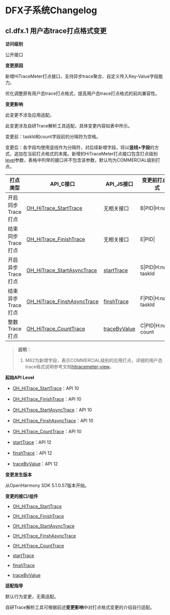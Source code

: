 # DFX子系统Changelog

## cl.dfx.1 用户态trace打点格式变更

**访问级别**

公开接口

**变更原因**

新增HiTraceMeter打点接口，支持异步trace聚合、自定义传入Key-Value字段能力。

优化调整原有用户态trace打点格式，提高用户态trace打点格式的前向兼容性。

**变更影响**

此变更不涉及应用适配。

此变更涉及自研Trace解析工具适配，具体变更内容如表中所示。

变更前：taskId和count字段前的分隔符为空格。

变更后：各字段均使用竖线作为分隔符，对后续新增字段，将以**竖线+字段**的方式，追加在当前打点格式的末尾。新增的HiTraceMeter打点接口包含打点级别[level](../../../application-dev/reference/apis-performance-analysis-kit/js-apis-hitracemeter.md#hitraceoutputlevel18)参数，表格中列举的接口并不包含该参数，默认均为COMMERCIAL级别打点。

| 打点类型          | API_C接口                                                    | API_JS接口                                                   | 变更前打点格式        | 变更后打点格式              |
| ----------------- | ------------------------------------------------------------ | ------------------------------------------------------------ | --------------------- | --------------------------- |
| 开启同步Trace打点 | [OH_HiTrace_StartTrace](../../../application-dev/reference/apis-performance-analysis-kit/_hitrace.md#oh_hitrace_starttrace) | 无相关接口                                                   | B\|PID\|H:name        | B\|PID\|H:name\|M62         |
| 结束同步Trace打点 | [OH_HiTrace_FinishTrace](../../../application-dev/reference/apis-performance-analysis-kit/_hitrace.md#oh_hitrace_finishtrace) | 无相关接口                                                   | E\|PID\|              | E\|PID\|M62                 |
| 开启异步Trace打点 | [OH_HiTrace_StartAsyncTrace](../../../application-dev/reference/apis-performance-analysis-kit/_hitrace.md#oh_hitrace_startasynctrace) | [startTrace](../../../application-dev/reference/apis-performance-analysis-kit/js-apis-hitracemeter.md#hitracemeterstarttrace) | S\|PID\|H:name taskId | S\|PID\|H:name\|taskId\|M62 |
| 结束异步Trace打点 | [OH_HiTrace_FinshAsyncTrace](../../../application-dev/reference/apis-performance-analysis-kit/_hitrace.md#oh_hitrace_finishasynctrace) | [finshTrace](../../../application-dev/reference/apis-performance-analysis-kit/js-apis-hitracemeter.md#hitracemeterfinishtrace) | F\|PID\|H:name taskId | F\|PID\|H:name\|taskId\|M62 |
| 整数Trace打点     | [OH_HiTrace_CountTrace](../../../application-dev/reference/apis-performance-analysis-kit/_hitrace.md#oh_hitrace_counttrace) | [traceByValue](../../../application-dev/reference/apis-performance-analysis-kit/js-apis-hitracemeter.md#hitracemetertracebyvalue) | C\|PID\|H:name count  | C\|PID\|H:name\|count\|M62  |

> **说明：**
>
> 1. M62为新增字段，表示COMMERCIAL级别的应用打点，详细的用户态trace格式说明参考文档[hitracemeter-view](../../../application-dev/dfx/hitracemeter-view.md)。

**起始API Level**

- [OH_HiTrace_StartTrace](../../../application-dev/reference/apis-performance-analysis-kit/_hitrace.md#oh_hitrace_starttrace)：API 10

- [OH_HiTrace_FinishTrace](../../../application-dev/reference/apis-performance-analysis-kit/_hitrace.md#oh_hitrace_finishtrace)：API 10

- [OH_HiTrace_StartAsyncTrace](../../../application-dev/reference/apis-performance-analysis-kit/_hitrace.md#oh_hitrace_startasynctrace)：API 10

- [OH_HiTrace_FinshAsyncTrace](../../../application-dev/reference/apis-performance-analysis-kit/_hitrace.md#oh_hitrace_finishasynctrace)：API 10

- [OH_HiTrace_CountTrace](../../../application-dev/reference/apis-performance-analysis-kit/_hitrace.md#oh_hitrace_counttrace)：API 10
- [startTrace](../../../application-dev/reference/apis-performance-analysis-kit/js-apis-hitracemeter.md#hitracemeterstarttrace)：API 12
- [finshTrace](../../../application-dev/reference/apis-performance-analysis-kit/js-apis-hitracemeter.md#hitracemeterfinishtrace)：API 12
- [traceByValue](../../../application-dev/reference/apis-performance-analysis-kit/js-apis-hitracemeter.md#hitracemetertracebyvalue)：API 12

**变更发生版本**

从OpenHarmony SDK 5.1.0.57版本开始。

**变更的接口/组件**

- [OH_HiTrace_StartTrace](../../../application-dev/reference/apis-performance-analysis-kit/_hitrace.md#oh_hitrace_starttrace)

- [OH_HiTrace_FinishTrace](../../../application-dev/reference/apis-performance-analysis-kit/_hitrace.md#oh_hitrace_finishtrace)

- [OH_HiTrace_StartAsyncTrace](../../../application-dev/reference/apis-performance-analysis-kit/_hitrace.md#oh_hitrace_startasynctrace)

- [OH_HiTrace_FinshAsyncTrace](../../../application-dev/reference/apis-performance-analysis-kit/_hitrace.md#oh_hitrace_finishasynctrace)

- [OH_HiTrace_CountTrace](../../../application-dev/reference/apis-performance-analysis-kit/_hitrace.md#oh_hitrace_counttrace)
- [startTrace](../../../application-dev/reference/apis-performance-analysis-kit/js-apis-hitracemeter.md#hitracemeterstarttrace)
- [finshTrace](../../../application-dev/reference/apis-performance-analysis-kit/js-apis-hitracemeter.md#hitracemeterfinishtrace)
- [traceByValue](../../../application-dev/reference/apis-performance-analysis-kit/js-apis-hitracemeter.md#hitracemetertracebyvalue)

**适配指导**

默认行为变更，无需适配。

自研Trace解析工具可根据前述**变更影响**中对打点格式变更的介绍自行适配。